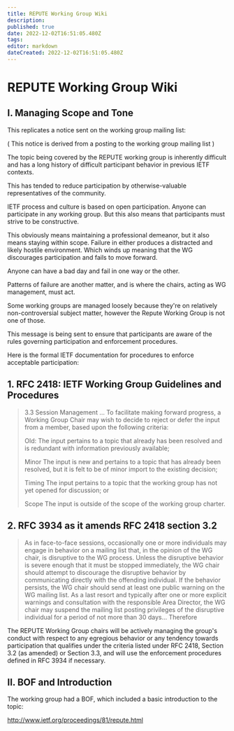 ```yaml
---
title: REPUTE Working Group Wiki
description: 
published: true
date: 2022-12-02T16:51:05.480Z
tags: 
editor: markdown
dateCreated: 2022-12-02T16:51:05.480Z
---
```


# REPUTE Working Group Wiki
## I. Managing Scope and Tone

This replicates a notice sent on the working group mailing list:

( This notice is derived from a posting to the working group mailing list )

The topic being covered by the REPUTE working group is inherently difficult and has a long history of difficult participant behavior in previous IETF contexts.

This has tended to reduce participation by otherwise-valuable representatives of the community.

IETF process and culture is based on open participation. Anyone can participate in any working group. But this also means that participants must strive to be constructive.

This obviously means maintaining a professional demeanor, but it also means staying within scope. Failure in either produces a distracted and likely hostile environment. Which winds up meaning that the WG discourages participation and fails to move forward.

Anyone can have a bad day and fail in one way or the other.

Patterns of failure are another matter, and is where the chairs, acting as WG management, must act.

Some working groups are managed loosely because they're on relatively non-controversial subject matter, however the Repute Working Group is not one of those.

This message is being sent to ensure that participants are aware of the rules governing participation and enforcement procedures.

Here is the formal IETF documentation for procedures to enforce acceptable participation:

## 1. RFC 2418: IETF Working Group Guidelines and Procedures

> 3.3 Session Management
> ...
> To facilitate making forward
> progress, a Working Group Chair may wish to decide to reject
> or defer the input from a member, based upon the following
> criteria:
>
> Old: 
>    The input pertains to a topic that already has been resolved
>    and is redundant with information previously available;
>
> Minor 
>    The input is new and pertains to a topic that has already
>    been resolved, but it is felt to be of minor import to the
>    existing decision;
>
> Timing 
>    The input pertains to a topic that the working group
>    has not yet opened for discussion; or
>
> Scope 
>    The input is outside of the scope of the working group
>    charter.
## 2. RFC 3934 as it amends RFC 2418 section 3.2

> As in face-to-face sessions, occasionally one or more
> individuals may engage in behavior on a mailing list that, in
> the opinion of the WG chair, is disruptive to the WG process.
> Unless the disruptive behavior is severe enough that it must be
> stopped immediately, the WG chair should attempt to discourage
> the disruptive behavior by communicating directly with the
> offending individual.  If the behavior persists, the WG chair
> should send at least one public warning on the WG mailing list.
> As a last resort and typically after one or more explicit
> warnings and consultation with the responsible Area Director,
> the WG chair may suspend the mailing list posting privileges of
> the disruptive individual for a period of not more than 30 days...
Therefore

The REPUTE Working Group chairs will be actively managing the group's conduct with respect to any egregious behavior or any tendency towards participation that qualifies under the criteria listed under RFC 2418, Section 3.2 (as amended) or Section 3.3, and will use the enforcement procedures defined in RFC 3934 if necessary.

## II. BOF and Introduction

The working group had a BOF, which included a basic introduction to the topic:

<http://www.ietf.org/proceedings/81/repute.html>